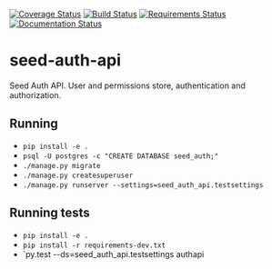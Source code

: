 [![Coverage Status](https://coveralls.io/repos/github/praekelt/seed-auth-api/badge.svg?branch=develop)](https://coveralls.io/github/praekelt/seed-auth-api?branch=develop)
[![Build Status](https://travis-ci.org/praekelt/seed-auth-api.svg?branch=develop)](https://travis-ci.org/praekelt/seed-auth-api)
[![Requirements Status](https://requires.io/github/praekelt/seed-auth-api/requirements.svg?branch=develop)](https://requires.io/github/praekelt/seed-auth-api/requirements/?branch=develop)
[![Documentation Status](https://readthedocs.org/projects/seed-auth-api/badge/?version=develop)](http://seed-auth-api.readthedocs.io/en/develop/?badge=develop)

# seed-auth-api
Seed Auth API. User and permissions store, authentication and authorization.

## Running

 * `pip install -e .`
 * `psql -U postgres -c "CREATE DATABASE seed_auth;"`
 * `./manage.py migrate`
 * `./manage.py createsuperuser`
 * `./manage.py runserver --settings=seed_auth_api.testsettings`

## Running tests

 * `pip install -e .`
 * `pip install -r requirements-dev.txt`
 * `py.test --ds=seed_auth_api.testsettings authapi
